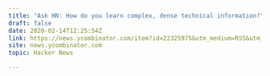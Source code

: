 ```yaml
---
title: "Ask HN: How do you learn complex, dense technical information?"
draft: false
date: 2020-02-14T12:25:54Z
link: https://news.ycombinator.com/item?id=22325975&utm_medium=RSS&utm_source=hune
site: news.ycombinator.com
topic: Hacker News  

---
```

